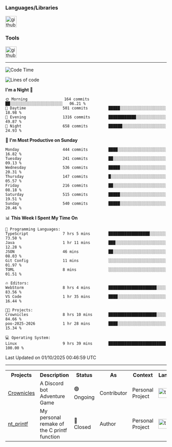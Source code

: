 <div>
    <h3>Languages/Libraries</h3>
    <img alt="github-chart" src="https://skillicons.dev/icons?i=c,py,js,ts,discordjs,html,css,md" height="35px">
</div>
<div>
    <h3>Tools</h3>
    <img alt="github-chart" src="https://skillicons.dev/icons?i=discord,git,github,gitlab,vim,vscode,webstorm,pycharm,ubuntu,pnpm,nodejs,docker" height="35px">
</div>

---
<!--START_SECTION:waka-->
![Code Time](http://img.shields.io/badge/Code%20Time-335%20hrs%2016%20mins-blue)

![Lines of code](https://img.shields.io/badge/From%20Hello%20World%20I%27ve%20Written-131.6%20thousand%20lines%20of%20code-blue)

**I'm a Night 🦉** 

```text
🌞 Morning                164 commits         ██░░░░░░░░░░░░░░░░░░░░░░░   06.21 % 
🌆 Daytime                501 commits         █████░░░░░░░░░░░░░░░░░░░░   18.98 % 
🌃 Evening                1316 commits        ████████████░░░░░░░░░░░░░   49.87 % 
🌙 Night                  658 commits         ██████░░░░░░░░░░░░░░░░░░░   24.93 % 
```
📅 **I'm Most Productive on Sunday** 

```text
Monday                   444 commits         ████░░░░░░░░░░░░░░░░░░░░░   16.82 % 
Tuesday                  241 commits         ██░░░░░░░░░░░░░░░░░░░░░░░   09.13 % 
Wednesday                536 commits         █████░░░░░░░░░░░░░░░░░░░░   20.31 % 
Thursday                 147 commits         █░░░░░░░░░░░░░░░░░░░░░░░░   05.57 % 
Friday                   216 commits         ██░░░░░░░░░░░░░░░░░░░░░░░   08.18 % 
Saturday                 515 commits         █████░░░░░░░░░░░░░░░░░░░░   19.51 % 
Sunday                   540 commits         █████░░░░░░░░░░░░░░░░░░░░   20.46 % 
```


📊 **This Week I Spent My Time On** 

```text
💬 Programming Languages: 
TypeScript               7 hrs 5 mins        ██████████████████░░░░░░░   73.50 % 
Java                     1 hr 11 mins        ███░░░░░░░░░░░░░░░░░░░░░░   12.28 % 
JSON                     46 mins             ██░░░░░░░░░░░░░░░░░░░░░░░   08.03 % 
Git Config               11 mins             ░░░░░░░░░░░░░░░░░░░░░░░░░   01.97 % 
TOML                     8 mins              ░░░░░░░░░░░░░░░░░░░░░░░░░   01.51 % 

🔥 Editors: 
WebStorm                 8 hrs 4 mins        █████████████████████░░░░   83.56 % 
VS Code                  1 hr 35 mins        ████░░░░░░░░░░░░░░░░░░░░░   16.44 % 

🐱‍💻 Projects: 
Crownicles               8 hrs 10 mins       █████████████████████░░░░   84.66 % 
poo-2025-2026            1 hr 28 mins        ████░░░░░░░░░░░░░░░░░░░░░   15.34 % 

💻 Operating System: 
Linux                    9 hrs 39 mins       █████████████████████████   100.00 % 
```


 Last Updated on 01/10/2025 00:46:59 UTC
<!--END_SECTION:waka-->

---
<table>
    <tr>
        <th>Projects</th>
        <th>Description</th>
        <th>Status</th>
        <th>As</th>
        <th>Context</th>
        <th>Language</th>
    </tr>
    <tr>
        <td>
            <a href="https://github.com/Crownicles/Crownicles">Crownicles</a>
        </td>
        <td>
            A Discord bot Adventure Game
        </td>
        <td>
            🟢 Ongoing
        </td>
        <td>
            Contributor
        </td>
        <td>
            Personal Project
        </td>
        <td>
            <img alt="ts icon" src="https://skillicons.dev/icons?i=ts" height="30px">
        </td>
    </tr>
        <td>
            <a href="https://github.com/Ntalcme/nt_printf">nt_printf</a>
        </td>
        <td>
             My personal remake of the C printf function 
        </td>
        <td>
            🔴 Closed
        </td>
        <td>
            Author
        </td>
        <td>
            Personal Project
        </td>
        <td>
            <img alt="ts icon" src="https://skillicons.dev/icons?i=c" height="30px">
        </td>
    </tr>
</table>
